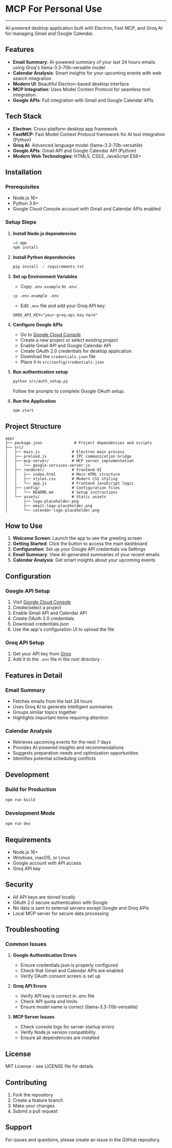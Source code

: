 # MCP For Personal Use

---

AI-powered desktop application built with Electron, Fast MCP, and Groq AI for managing Gmail and Google Calendar.

## Features

- **Email Summary**: AI-powered summary of your last 24 hours emails using Groq's llama-3.3-70b-versatile model
- **Calendar Analysis**: Smart insights for your upcoming events with web search integration
- **Modern UI**: Beautiful Electron-based desktop interface
- **MCP Integration**: Uses Model Context Protocol for seamless tool integration
- **Google APIs**: Full integration with Gmail and Google Calendar APIs

## Tech Stack

- **Electron**: Cross-platform desktop app framework
- **FastMCP**: Fast Model Context Protocol framework for AI tool integration (Python)
- **Groq AI**: Advanced language model (llama-3.3-70b-versatile)
- **Google APIs**: Gmail API and Google Calendar API (Python)
- **Modern Web Technologies**: HTML5, CSS3, JavaScript ES6+

## Installation

### Prerequisites

- Node.js 16+
- Python 3.8+
- Google Cloud Console account with Gmail and Calendar APIs enabled

### Setup Steps

1. **Install Node.js dependencies**

   ```bash
   cd app
   npm install
   ```

2. **Install Python dependencies**

   ```bash
   pip install -r requirements.txt
   ```

3. **Set up Environment Variables**

   - Copy `.env.example` to `.env`:

   ```bash
   cp .env.example .env
   ```

   - Edit `.env` file and add your Groq API key:

   ```
   GROQ_API_KEY="your-groq-api-key-here"
   ```

4. **Configure Google APIs**

   - Go to [Google Cloud Console](https://console.cloud.google.com)
   - Create a new project or select existing project
   - Enable Gmail API and Google Calendar API
   - Create OAuth 2.0 credentials for desktop application
   - Download the `credentials.json` file
   - Place it in `src/config/credentials.json`

5. **Run authentication setup**

   ```bash
   python src/auth_setup.py
   ```

   Follow the prompts to complete Google OAuth setup.

6. **Run the Application**
   ```bash
   npm start
   ```

## Project Structure

```
app/
├── package.json              # Project dependencies and scripts
├── src/
│   ├── main.js              # Electron main process
│   ├── preload.js           # IPC communication bridge
│   ├── mcp-server/          # MCP server implementation
│   │   └── google-services-server.js
│   ├── renderer/            # Frontend UI
│   │   ├── index.html       # Main HTML structure
│   │   ├── styles.css       # Modern CSS styling
│   │   └── app.js           # Frontend JavaScript logic
│   ├── config/              # Configuration files
│   │   └── README.md        # Setup instructions
│   └── assets/              # Static assets
│       ├── logo-placeholder.png
│       ├── email-logo-placeholder.png
│       └── calendar-logo-placeholder.png
```

## How to Use

1. **Welcome Screen**: Launch the app to see the greeting screen
2. **Getting Started**: Click the button to access the main dashboard
3. **Configuration**: Set up your Google API credentials via Settings
4. **Email Summary**: View AI-generated summaries of your recent emails
5. **Calendar Analysis**: Get smart insights about your upcoming events

## Configuration

### Google API Setup

1. Visit [Google Cloud Console](https://console.cloud.google.com)
2. Create/select a project
3. Enable Gmail API and Calendar API
4. Create OAuth 2.0 credentials
5. Download credentials.json
6. Use the app's configuration UI to upload the file

### Groq API Setup

1. Get your API key from [Groq](https://groq.com)
2. Add it to the `.env` file in the root directory

## Features in Detail

### Email Summary

- Fetches emails from the last 24 hours
- Uses Groq AI to generate intelligent summaries
- Groups similar topics together
- Highlights important items requiring attention

### Calendar Analysis

- Retrieves upcoming events for the next 7 days
- Provides AI-powered insights and recommendations
- Suggests preparation needs and optimization opportunities
- Identifies potential scheduling conflicts

## Development

### Build for Production

```bash
npm run build
```

### Development Mode

```bash
npm run dev
```

## Requirements

- Node.js 16+
- Windows, macOS, or Linux
- Google account with API access
- Groq API key

## Security

- All API keys are stored locally
- OAuth 2.0 secure authentication with Google
- No data is sent to external servers except Google and Groq APIs
- Local MCP server for secure data processing

## Troubleshooting

### Common Issues

1. **Google Authentication Errors**

   - Ensure credentials.json is properly configured
   - Check that Gmail and Calendar APIs are enabled
   - Verify OAuth consent screen is set up

2. **Groq API Errors**

   - Verify API key is correct in .env file
   - Check API quota and limits
   - Ensure model name is correct (llama-3.3-70b-versatile)

3. **MCP Server Issues**
   - Check console logs for server startup errors
   - Verify Node.js version compatibility
   - Ensure all dependencies are installed

## License

MIT License - see LICENSE file for details

## Contributing

1. Fork the repository
2. Create a feature branch
3. Make your changes
4. Submit a pull request

## Support

For issues and questions, please create an issue in the GitHub repository.
